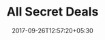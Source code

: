 ---
title: "All Secret Deals"
date: 2017-09-26T12:57:20+05:30
draft: false
layout: secret-deal-all
property: "Casa Amora"
status: "In Process"
url: /offers/secret-deal-all/casa-amora/
slug: "casa-amora/"

mainmenu:
 offers: true
 secretall: true
---